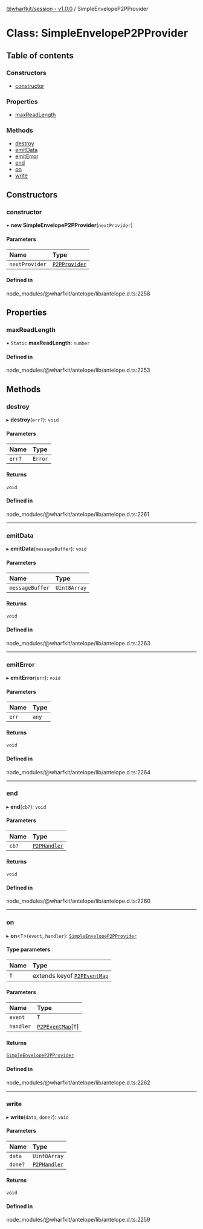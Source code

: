 [@wharfkit/session - v1.0.0](/docs/testREADME.md) / SimpleEnvelopeP2PProvider

# Class: SimpleEnvelopeP2PProvider

## Table of contents

### Constructors

- [constructor](/docs/testclasses/SimpleEnvelopeP2PProvider.md#constructor)

### Properties

- [maxReadLength](/docs/testclasses/SimpleEnvelopeP2PProvider.md#maxreadlength)

### Methods

- [destroy](/docs/testclasses/SimpleEnvelopeP2PProvider.md#destroy)
- [emitData](/docs/testclasses/SimpleEnvelopeP2PProvider.md#emitdata)
- [emitError](/docs/testclasses/SimpleEnvelopeP2PProvider.md#emiterror)
- [end](/docs/testclasses/SimpleEnvelopeP2PProvider.md#end)
- [on](/docs/testclasses/SimpleEnvelopeP2PProvider.md#on)
- [write](/docs/testclasses/SimpleEnvelopeP2PProvider.md#write)

## Constructors

### constructor

• **new SimpleEnvelopeP2PProvider**(`nextProvider`)

#### Parameters

| Name | Type |
| :------ | :------ |
| `nextProvider` | [`P2PProvider`](/docs/testinterfaces/P2PProvider.md) |

#### Defined in

node_modules/@wharfkit/antelope/lib/antelope.d.ts:2258

## Properties

### maxReadLength

▪ `Static` **maxReadLength**: `number`

#### Defined in

node_modules/@wharfkit/antelope/lib/antelope.d.ts:2253

## Methods

### destroy

▸ **destroy**(`err?`): `void`

#### Parameters

| Name | Type |
| :------ | :------ |
| `err?` | `Error` |

#### Returns

`void`

#### Defined in

node_modules/@wharfkit/antelope/lib/antelope.d.ts:2261

___

### emitData

▸ **emitData**(`messageBuffer`): `void`

#### Parameters

| Name | Type |
| :------ | :------ |
| `messageBuffer` | `Uint8Array` |

#### Returns

`void`

#### Defined in

node_modules/@wharfkit/antelope/lib/antelope.d.ts:2263

___

### emitError

▸ **emitError**(`err`): `void`

#### Parameters

| Name | Type |
| :------ | :------ |
| `err` | `any` |

#### Returns

`void`

#### Defined in

node_modules/@wharfkit/antelope/lib/antelope.d.ts:2264

___

### end

▸ **end**(`cb?`): `void`

#### Parameters

| Name | Type |
| :------ | :------ |
| `cb?` | [`P2PHandler`](/docs/testREADME.md#p2phandler) |

#### Returns

`void`

#### Defined in

node_modules/@wharfkit/antelope/lib/antelope.d.ts:2260

___

### on

▸ **on**<`T`\>(`event`, `handler`): [`SimpleEnvelopeP2PProvider`](/docs/testclasses/SimpleEnvelopeP2PProvider.md)

#### Type parameters

| Name | Type |
| :------ | :------ |
| `T` | extends keyof [`P2PEventMap`](/docs/testREADME.md#p2peventmap) |

#### Parameters

| Name | Type |
| :------ | :------ |
| `event` | `T` |
| `handler` | [`P2PEventMap`](/docs/testREADME.md#p2peventmap)[`T`] |

#### Returns

[`SimpleEnvelopeP2PProvider`](/docs/testclasses/SimpleEnvelopeP2PProvider.md)

#### Defined in

node_modules/@wharfkit/antelope/lib/antelope.d.ts:2262

___

### write

▸ **write**(`data`, `done?`): `void`

#### Parameters

| Name | Type |
| :------ | :------ |
| `data` | `Uint8Array` |
| `done?` | [`P2PHandler`](/docs/testREADME.md#p2phandler) |

#### Returns

`void`

#### Defined in

node_modules/@wharfkit/antelope/lib/antelope.d.ts:2259

